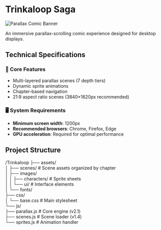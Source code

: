 # Trinkaloop Saga

![Parallax Comic Banner](assets/images/banner.webp)

An immersive parallax-scrolling comic experience designed for desktop displays.

## Technical Specifications

### 🌟 Core Features
- Multi-layered parallax scenes (7 depth tiers)
- Dynamic sprite animations
- Chapter-based navigation
- 21:9 aspect ratio scenes (3840×1620px recommended)

### 🖥️ System Requirements
- **Minimum screen width**: 1200px
- **Recommended browsers**: Chrome, Firefox, Edge
- **GPU acceleration**: Required for optimal performance

## Project Structure
/Trinkaloop
├── assets/ <br>
│ ├── scenes/ # Scene assets organized by chapter<br>
│ ├── images/<br>
│ │ ├── characters/ # Sprite sheets<br>
│ │ └── ui/ # Interface elements<br>
│ └── fonts/<br>
├── css/<br>
│ └── base.css # Main stylesheet<br>
└── js/<br>
├── parallax.js # Core engine (v2.1)<br>
├── scenes.js # Scene loader (v1.4)<br>
└── sprites.js # Animation handler<br>
